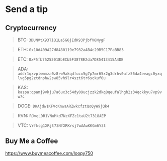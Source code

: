 # Send a tip

## Cryptocurrency

> BTC: `3DUNVtX93TiQ1La5G6jEdK93PjbfV6NygF`

> ETH: `0x10d409A27d8480119e7932aAB4c29B5C17FaBB83`

> ETC: `0xF5fb75253018bECb5F3878E2da7D85413415A4DE`

> ADA: `addr1qxvplwmmza0z8rw9akqdfucx5g7p7mr65x2g3drhv0ufz56da4evagc0yxqlvg5pg2ztdnphw2sw85vh9lr4szt6tr6sckuf0u`

> KAS: `kaspa:qpamj9vkju7a6ux3c54dy09ucjzzk2dkq8qeufalhgh2z34qckkyu7vp9vw7c`

> DOGE: `DKAjdw1KFVcKnwaARZwkcfztQoQyW9jQk4`

> RVN: `RJvqLDR1VNuMkd7NzXFZc1taU2t7318AEP`

> VTC: `Vrfkcg1XRjt73NfXRKrsj7wAAwKKGm6Y3t`


## Buy Me a Coffee

https://www.buymeacoffee.com/loopy750
